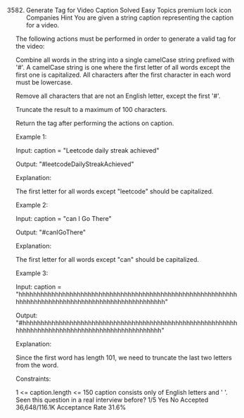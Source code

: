 3582. Generate Tag for Video Caption
Solved
Easy
Topics
premium lock icon
Companies
Hint
You are given a string caption representing the caption for a video.

The following actions must be performed in order to generate a valid tag for the video:

Combine all words in the string into a single camelCase string prefixed with '#'. A camelCase string is one where the first letter of all words except the first one is capitalized. All characters after the first character in each word must be lowercase.

Remove all characters that are not an English letter, except the first '#'.

Truncate the result to a maximum of 100 characters.

Return the tag after performing the actions on caption.

 

Example 1:

Input: caption = "Leetcode daily streak achieved"

Output: "#leetcodeDailyStreakAchieved"

Explanation:

The first letter for all words except "leetcode" should be capitalized.

Example 2:

Input: caption = "can I Go There"

Output: "#canIGoThere"

Explanation:

The first letter for all words except "can" should be capitalized.

Example 3:

Input: caption = "hhhhhhhhhhhhhhhhhhhhhhhhhhhhhhhhhhhhhhhhhhhhhhhhhhhhhhhhhhhhhhhhhhhhhhhhhhhhhhhhhhhhhhhhhhhhhhhhhhhhh"

Output: "#hhhhhhhhhhhhhhhhhhhhhhhhhhhhhhhhhhhhhhhhhhhhhhhhhhhhhhhhhhhhhhhhhhhhhhhhhhhhhhhhhhhhhhhhhhhhhhhhhhh"

Explanation:

Since the first word has length 101, we need to truncate the last two letters from the word.

 

Constraints:

1 <= caption.length <= 150
caption consists only of English letters and ' '.
Seen this question in a real interview before?
1/5
Yes
No
Accepted
36,648/116.1K
Acceptance Rate
31.6%